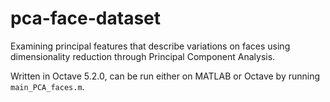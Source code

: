 # pca-face-dataset
Examining principal features that describe variations on faces using dimensionality reduction through Principal Component Analysis.

Written in Octave 5.2.0, can be run either on MATLAB or Octave by running `main_PCA_faces.m`.
